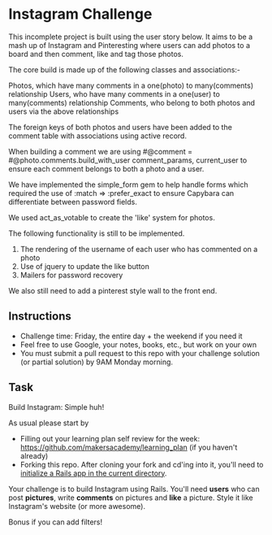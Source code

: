 Instagram Challenge
===================

This incomplete project is built using the user story below.   It aims to be a mash up of Instagram and Pinteresting where users can add photos to a board and then comment, like and tag those photos.

The core build is made up of the following classes and associations:-

Photos, which have many comments in a one(photo) to many(comments) relationship
Users, who have many comments in a one(user) to many(comments) relationship
Comments, who belong to both photos and users via the above relationships

The foreign keys of both photos and users have been added to the comment table with associations using active record.

When building a comment we are using   #@comment = #@photo.comments.build_with_user comment_params, current_user to ensure each comment belongs to both a photo and a user.

We have implemented the simple_form gem to help handle forms which required the use of :match => :prefer_exact to ensure Capybara can differentiate between password fields.

We used act_as_votable to create the 'like' system for photos.

The following functionality is still to be implemented.

1. The rendering of the username of each user who has commented on a photo
2. Use of jquery to update the like button
3. Mailers for password recovery

We also still need to add a pinterest style wall to the front end.

Instructions
-------
* Challenge time: Friday, the entire day + the weekend if you need it
* Feel free to use Google, your notes, books, etc., but work on your own
* You must submit a pull request to this repo with your challenge solution (or partial solution) by 9AM Monday morning.

Task
-----

Build Instagram: Simple huh!

As usual please start by

* Filling out your learning plan self review for the week: https://github.com/makersacademy/learning_plan (if you haven't already)
* Forking this repo. After cloning your fork and cd'ing into it, you'll need to [initialize a Rails app in the current directory](http://blog.jasonmeridth.com/posts/create-rails-application-in-current-directory/).

Your challenge is to build Instagram using Rails. You'll need **users** who can post **pictures**, write **comments** on pictures and **like** a picture. Style it like Instagram's website (or more awesome).

Bonus if you can add filters!
